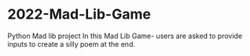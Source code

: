 # 2022-Mad-Lib-Game
Python Mad lib project
In this Mad Lib Game- users are asked to provide inputs to create a silly poem at the end. 
